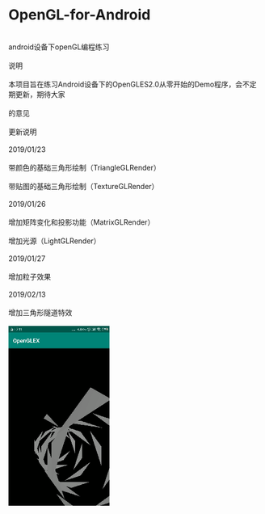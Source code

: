 # OpenGL-for-Android
<br>android设备下openGL编程练习<br/>
<br>说明<br/>
<br>本项目旨在练习Android设备下的OpenGLES2.0从零开始的Demo程序，会不定期更新，期待大家<br/>
<br>的意见<br/>
<br>更新说明<br/>
<br>2019/01/23<br/>
<br>带颜色的基础三角形绘制（TriangleGLRender）<br/>
<br>带贴图的基础三角形绘制（TextureGLRender）<br/>
<br>2019/01/26<br/>
<br>增加矩阵变化和投影功能（MatrixGLRender）<br/>
<br>增加光源（LightGLRender）<br/>
<br>2019/01/27<br/>
<br>增加粒子效果<br/>
<br>2019/02/13<br/>
<br>增加三角形隧道特效<br/>
<br>![Image1](doc/tunnel3d.gif)<br/>